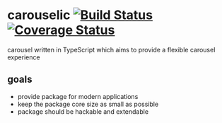 # carouselic [![Build Status](https://travis-ci.org/tlaziuk/carouselic.svg?branch=master)](https://travis-ci.org/tlaziuk/carouselic) [![Coverage Status](https://coveralls.io/repos/github/tlaziuk/carouselic/badge.svg?branch=master)](https://coveralls.io/github/tlaziuk/carouselic?branch=master)

carousel written in TypeScript which aims to provide a flexible carousel experience

## goals
* provide package for modern applications
* keep the package core size as small as possible
* package should be hackable and extendable
